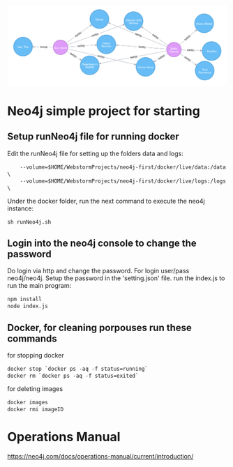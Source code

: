 ![Neo4j](./_media/neo4j.png)

# Neo4j simple project for starting

## Setup runNeo4j file for running docker

Edit the runNeo4j file for setting up the folders data and logs:
```$xslt
    --volume=$HOME/WebstormProjects/neo4j-first/docker/live/data:/data \
    --volume=$HOME/WebstormProjects/neo4j-first/docker/live/logs:/logs \
```

Under the docker folder, run the next command to execute the neo4j instance: 
```
sh runNeo4j.sh
```

## Login into the neo4j console to change the password
Do login via http and change the password. For login user/pass neo4j/neo4j.
Setup the password in the 'setting.json' file.
run the index.js to run the main program:
```
npm install
node index.js 
```

## Docker, for cleaning porpouses run these commands
for stopping docker
```$xslt
docker stop `docker ps -aq -f status=running`
docker rm `docker ps -aq -f status=exited`
```

for deleting images
```$xslt
docker images
docker rmi imageID
```

# Operations Manual
https://neo4j.com/docs/operations-manual/current/introduction/
